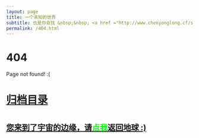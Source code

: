 ```yaml
---
layout: page
title: 一个未知的世界
subtitle: 也是你会找 &nbsp;&nbsp; <a href ="http://www.chenyonglong.cf/story.html">故事</a>
permalink: /404.html
---
```


# 404

Page not found! :(

<h1><a href ="http://www.chenyonglong.cf/archives.html">归档目录</a><h1>

<h2><a href="http://www.chenyonglong.cf/archives.html">您来到了宇宙的边缘，请<span style="color:#00FF00">点我</span>返回地球 :)</a></h2>
